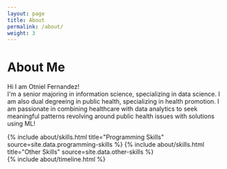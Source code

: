 ```yaml
---
layout: page
title: About
permalink: /about/
weight: 3
---
```


# **About Me**


Hi I am Otniel Fernandez! <br>
I'm a senior majoring in information science, specializing in data science. I am also dual degreeing in public health, specializing in health promotion. I am passionate in combining healthcare with data analytics to seek meaningful patterns revolving around public health issues with solutions using ML!

<div class="row">
{% include about/skills.html title="Programming Skills" source=site.data.programming-skills %}
{% include about/skills.html title="Other Skills" source=site.data.other-skills %}
</div>

<div class="row">
{% include about/timeline.html %}
</div>
